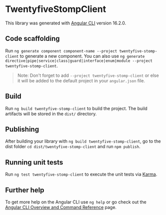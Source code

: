 # TwentyfiveStompClient

This library was generated with [Angular CLI](https://github.com/angular/angular-cli) version 16.2.0.

## Code scaffolding

Run `ng generate component component-name --project twentyfive-stomp-client` to generate a new component. You can also use `ng generate directive|pipe|service|class|guard|interface|enum|module --project twentyfive-stomp-client`.
> Note: Don't forget to add `--project twentyfive-stomp-client` or else it will be added to the default project in your `angular.json` file. 

## Build

Run `ng build twentyfive-stomp-client` to build the project. The build artifacts will be stored in the `dist/` directory.

## Publishing

After building your library with `ng build twentyfive-stomp-client`, go to the dist folder `cd dist/twentyfive-stomp-client` and run `npm publish`.

## Running unit tests

Run `ng test twentyfive-stomp-client` to execute the unit tests via [Karma](https://karma-runner.github.io).

## Further help

To get more help on the Angular CLI use `ng help` or go check out the [Angular CLI Overview and Command Reference](https://angular.io/cli) page.
